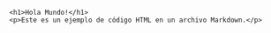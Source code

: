 <!DOCTYPE html>
<html>
<head>
    <title>Ejemplo</title>
</head>
<body>

    <h1>Hola Mundo!</h1>
    <p>Este es un ejemplo de código HTML en un archivo Markdown.</p>

</body>
</html>
